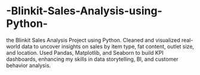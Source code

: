 # -Blinkit-Sales-Analysis-using-Python-
the Blinkit Sales Analysis Project using Python. Cleaned and visualized real-world data to uncover insights on sales by item type, fat content, outlet size, and location. Used Pandas, Matplotlib, and Seaborn to build KPI dashboards, enhancing my skills in data storytelling, BI, and customer behavior analysis.
